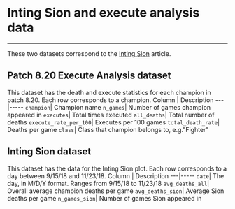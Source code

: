 # Inting Sion and execute analysis data
------

These two datasets correspond to the [Inting Sion](www.doranslab.gg/articles/sion-winning-by-losing.html) article.

## Patch 8.20 Execute Analysis dataset

This dataset has the death and execute statistics for each champion in patch 8.20. Each row corresponds to a champion.
Column | Description 
 ---|----- 
`champion`| Champion name
`n_games`| Number of games champion appeared in
`executes`| Total times executed
`all_deaths`| Total number of deaths
`execute_rate_per_100`| Executes per 100 games
`total_death_rate`| Deaths per game
`class`| Class that champion belongs to, e.g."Fighter"


## Inting Sion dataset


This dataset has the data for the Inting Sion plot. Each row corresponds to a day between 9/15/18 and 11/23/18.
Column | Description 
 ---|----- 
`date`| The day, in M/D/Y format. Ranges from 9/15/18 to 11/23/18
`avg_deaths_all`| Overall average champion deaths per game
`avg_deaths_sion`| Average Sion deaths per game
`n_games_sion`| Number of games Sion appeared in